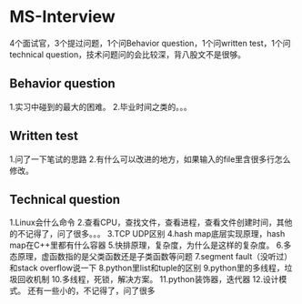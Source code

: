 # MS-Interview
4个面试官，3个提过问题，1个问Behavior question，1个问written test，1个问technical question，技术问题问的会比较深，背八股文不是很够。

## Behavior question
1.实习中碰到的最大的困难。
2.毕业时间之类的。。。

## Written test
1.问了一下笔试的思路
2.有什么可以改进的地方，如果输入的file里含很多行怎么修改。

## Technical question
1.Linux会什么命令
2.查看CPU，查找文件，查看进程，查看文件创建时间，其他的不记得了，问了很多。。。
3.TCP UDP区别
4.hash map底层实现原理，hash map在C++里都有什么容器
5.快排原理，复杂度，为什么是这样的复杂度。
6.多态原理，虚函数指的是父类函数还是子类函数等问题
7.segment fault（没听过）和stack overflow说一下
8.python里list和tuple的区别
9.python里的多线程，垃圾回收机制
10.多线程，死锁，解决方案。
11.python装饰器，迭代器
12.设计模式。
还有一些小的，不记得了，问了很多



